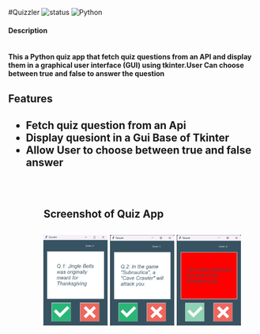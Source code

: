 #Quizzler
![status](https://img.shields.io/badge/Status-Active-brightgreen)
![Python](https://img.shields.io/badge/Python-100%25-brightgreen)
<br>
<h4>Description<h4>
<br>
<b>This a Python quiz app that fetch quiz questions from an API and display them in a graphical user interface (GUI) using tkinter.User Can choose between true and false to answer the question<b>

<br>
<h2>Features<h2>
<ul>
<li>Fetch quiz question from an Api
<li>Display quesiont in a Gui Base of Tkinter
<li>Allow User to choose between true and false answer
<ul>

<br>
<br>

<h4>Screenshot of Quiz App<h4>
<img src = "https://github.com/DixitKashyap/Quiz_App_Python_Tkinter/blob/main/Screenshots/Screenshot1.png"
width=30% height=20%/>
<img src = "https://github.com/DixitKashyap/Quiz_App_Python_Tkinter/blob/main/Screenshots/Screenshot2.png"
width=30% height=20%/>
<img src = "https://github.com/DixitKashyap/Quiz_App_Python_Tkinter/blob/main/Screenshots/Screenshot3.png"
width=30% height=20%/>

